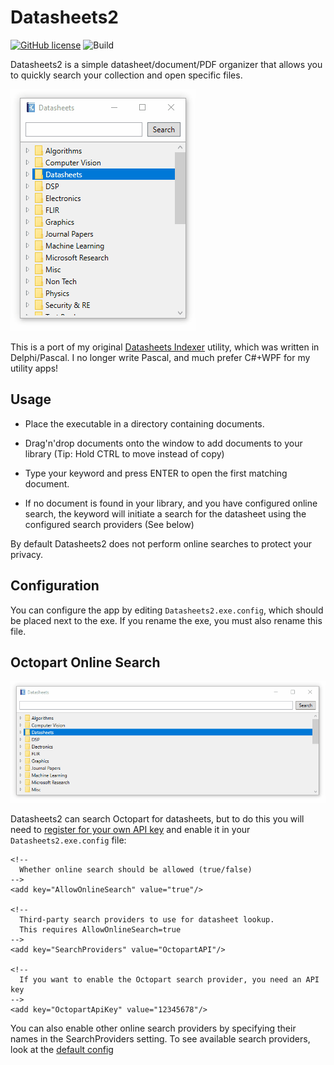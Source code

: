 # Datasheets2

[![GitHub license](https://img.shields.io/github/license/jorticus/Datasheets2.svg)](https://github.com/jorticus/Datasheets2/blob/master/LICENSE)
![Build](https://img.shields.io/badge/build-works_on_my_machine-orange.svg)

Datasheets2 is a simple datasheet/document/PDF organizer that allows you to quickly search 
your collection and open specific files.

![Datasheets2 Usage](datasheets2-usage1.gif)

This is a port of my original [Datasheets Indexer](https://jared.geek.nz/datasheet-indexer) 
utility, which was written in Delphi/Pascal. I no longer write Pascal, and much prefer 
C#+WPF for my utility apps!

## Usage ##

- Place the executable in a directory containing documents.

- Drag'n'drop documents onto the window to add documents to your library
  (Tip: Hold CTRL to move instead of copy)

- Type your keyword and press ENTER to open the first matching document.

- If no document is found in your library, and you have configured online search,
  the keyword will initiate a search for the datasheet using the configured
  search providers (See below)

By default Datasheets2 does not perform online searches to protect your privacy.

## Configuration ##

You can configure the app by editing `Datasheets2.exe.config`, which should be
placed next to the exe. If you rename the exe, you must also rename this file.

## Octopart Online Search ##

![Octopart Search](datasheets2-octopart.gif)

Datasheets2 can search Octopart for datasheets, but to do this you will need to 
[register for your own API key](https://octopart.com/api/home) and enable it in 
your `Datasheets2.exe.config` file:

    <!-- 
      Whether online search should be allowed (true/false)
    -->
    <add key="AllowOnlineSearch" value="true"/>

    <!--
      Third-party search providers to use for datasheet lookup.
      This requires AllowOnlineSearch=true
    -->
    <add key="SearchProviders" value="OctopartAPI"/>
    
    <!--
      If you want to enable the Octopart search provider, you need an API key
    -->
    <add key="OctopartApiKey" value="12345678"/>

You can also enable other online search providers by specifying their names in the 
SearchProviders setting. To see available search providers, look at the 
[default config](/App.config#L56)

